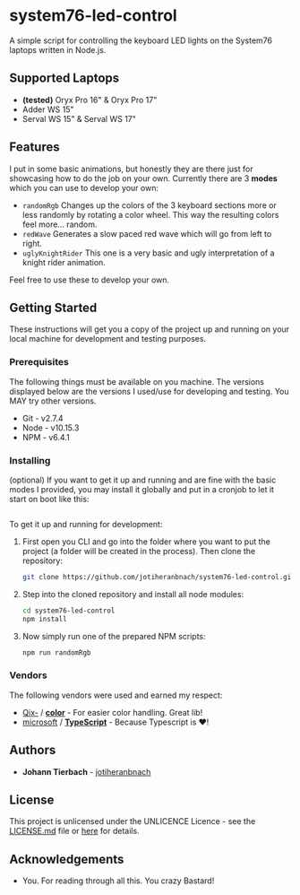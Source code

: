 # system76-led-control
A simple script for controlling the keyboard LED lights on the System76 laptops written in Node.js.

## Supported Laptops
- **(tested)** Oryx Pro 16" & Oryx Pro 17"
- Adder WS 15"
- Serval WS 15" & Serval WS 17"

## Features
I put in some basic animations, but honestly they are there just for showcasing how
to do the job on your own. Currently there are 3 **modes** which you can use to
develop your own:
- `randomRgb` Changes up the colors of the 3 keyboard sections more or less
randomly by rotating a color wheel. This way the resulting colors feel
more... random.
- `redWave` Generates a slow paced red wave which will go from left to right.
- `uglyKnightRider` This one is a very basic and ugly interpretation of a knight
rider animation.

Feel free to use these to develop your own.

## Getting Started

These instructions will get you a copy of the project up and running on your local
machine for development and testing purposes.

### Prerequisites

The following things must be available on you machine. The versions displayed
below are the versions I used/use for developing and testing. You MAY try other
versions.

* Git - v2.7.4
* Node - v10.15.3
* NPM - v6.4.1

### Installing
(optional) If you want to get it up and running and are fine with the basic
modes I provided, you may install it globally and put in a cronjob to let it
start on boot like this:

```bash

```

To get it up and running for development:
1. First open you CLI and go into the folder where you want to put the project
(a folder will be created in the process). Then clone the repository:

    ```bash
    git clone https://github.com/jotiheranbnach/system76-led-control.git
    ```

2. Step into the cloned repository and install all node modules:

    ```bash
    cd system76-led-control
    npm install
    ```

3. Now simply run one of the prepared NPM scripts:
    ```bash
    npm run randomRgb
    ```
### Vendors

The following vendors were used and earned my respect:

- [Qix-](https://github.com/Qix-) / [**color**](https://github.com/Qix-/color) - For easier color handling. Great lib!
- [microsoft](https://github.com/microsoft) / [**TypeScript**](https://github.com/microsoft/TypeScript) - Because Typescript is ♥!

## Authors

* **Johann Tierbach** - [jotiheranbnach](https://github.com/jotiheranbnach)

## License

This project is unlicensed under the UNLICENCE Licence - see the [LICENSE.md](./LICENSE.md) file or
[here](https://unlicense.org) for details.

## Acknowledgements

* You. For reading through all this. You crazy Bastard!
